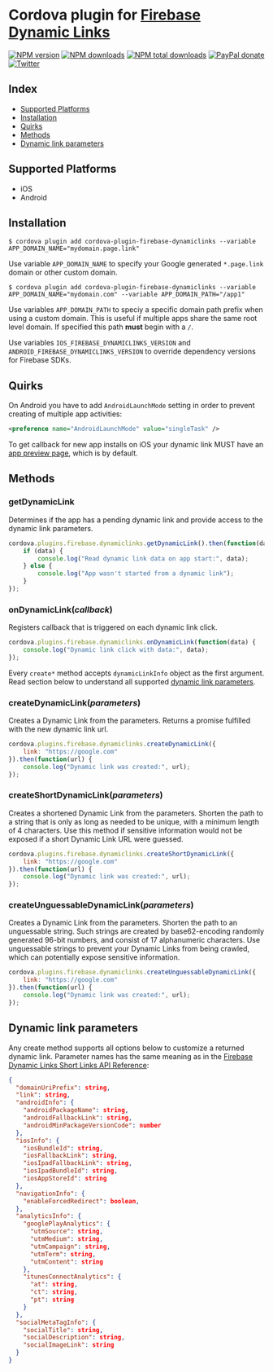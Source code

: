 # Cordova plugin for [Firebase Dynamic Links](https://firebase.google.com/docs/dynamic-links/)

[![NPM version][npm-version]][npm-url] [![NPM downloads][npm-downloads]][npm-url] [![NPM total downloads][npm-total-downloads]][npm-url] [![PayPal donate](https://img.shields.io/badge/paypal-donate-ff69b4?logo=paypal)][donate-url] [![Twitter][twitter-follow]][twitter-url]

## Index

<!-- MarkdownTOC levels="2" autolink="true" -->

- [Supported Platforms](#supported-platforms)
- [Installation](#installation)
- [Quirks](#quirks)
- [Methods](#methods)
- [Dynamic link parameters](#dynamic-link-parameters)

<!-- /MarkdownTOC -->

## Supported Platforms

- iOS
- Android
 
## Installation

    $ cordova plugin add cordova-plugin-firebase-dynamiclinks --variable APP_DOMAIN_NAME="mydomain.page.link"

Use variable `APP_DOMAIN_NAME` to specify your Google generated `*.page.link` domain or other custom domain.

    $ cordova plugin add cordova-plugin-firebase-dynamiclinks --variable APP_DOMAIN_NAME="mydomain.com" --variable APP_DOMAIN_PATH="/app1"

Use variables `APP_DOMAIN_PATH` to speciy a specific domain path prefix when using a custom domain. This is useful if multiple apps share the same root level domain. If specified this path **must** begin with a `/`.

Use variables `IOS_FIREBASE_DYNAMICLINKS_VERSION` and `ANDROID_FIREBASE_DYNAMICLINKS_VERSION` to override dependency versions for Firebase SDKs.

## Quirks
On Android you have to add `AndroidLaunchMode` setting in order to prevent creating of multiple app activities:
```xml
<preference name="AndroidLaunchMode" value="singleTask" />
```

To get callback for new app installs on iOS your dynamic link MUST have an [app preview page](https://firebase.google.com/docs/dynamic-links/link-previews), which is by default.

## Methods

### getDynamicLink
Determines if the app has a pending dynamic link and provide access to the dynamic link parameters.
```js
cordova.plugins.firebase.dynamiclinks.getDynamicLink().then(function(data) {
    if (data) {
        console.log("Read dynamic link data on app start:", data);
    } else {
        console.log("App wasn't started from a dynamic link");
    }
});
``` 

### onDynamicLink(_callback_)
Registers callback that is triggered on each dynamic link click.
```js
cordova.plugins.firebase.dynamiclinks.onDynamicLink(function(data) {
    console.log("Dynamic link click with data:", data);
});
```
Every `create*` method accepts `dynamicLinkInfo` object as the first argument. Read section below to understand all supported [dynamic link parameters](#dynamic-link-parameters).

### createDynamicLink(_parameters_)
Creates a Dynamic Link from the parameters. Returns a promise fulfilled with the new dynamic link url.
```js
cordova.plugins.firebase.dynamiclinks.createDynamicLink({
    link: "https://google.com"
}).then(function(url) {
    console.log("Dynamic link was created:", url);
});
```

### createShortDynamicLink(_parameters_)
Creates a shortened Dynamic Link from the parameters. Shorten the path to a string that is only as long as needed to be unique, with a minimum length of 4 characters. Use this method if sensitive information would not be exposed if a short Dynamic Link URL were guessed.
```js
cordova.plugins.firebase.dynamiclinks.createShortDynamicLink({
    link: "https://google.com"
}).then(function(url) {
    console.log("Dynamic link was created:", url);
});
```

### createUnguessableDynamicLink(_parameters_)
Creates a Dynamic Link from the parameters. Shorten the path to an unguessable string. Such strings are created by base62-encoding randomly generated 96-bit numbers, and consist of 17 alphanumeric characters. Use unguessable strings to prevent your Dynamic Links from being crawled, which can potentially expose sensitive information.
```js
cordova.plugins.firebase.dynamiclinks.createUnguessableDynamicLink({
    link: "https://google.com"
}).then(function(url) {
    console.log("Dynamic link was created:", url);
});
```

## Dynamic link parameters
Any create method supports all options below to customize a returned dynamic link. Parameter names has the same meaning as in the [Firebase Dynamic Links Short Links API Reference](https://firebase.google.com/docs/reference/dynamic-links/link-shortener#parameters):
```json
{
  "domainUriPrefix": string,
  "link": string,
  "androidInfo": {
    "androidPackageName": string,
    "androidFallbackLink": string,
    "androidMinPackageVersionCode": number
  },
  "iosInfo": {
    "iosBundleId": string,
    "iosFallbackLink": string,
    "iosIpadFallbackLink": string,
    "iosIpadBundleId": string,
    "iosAppStoreId": string
  },
  "navigationInfo": {
    "enableForcedRedirect": boolean,
  },
  "analyticsInfo": {
    "googlePlayAnalytics": {
      "utmSource": string,
      "utmMedium": string,
      "utmCampaign": string,
      "utmTerm": string,
      "utmContent": string
    },
    "itunesConnectAnalytics": {
      "at": string,
      "ct": string,
      "pt": string
    }
  },
  "socialMetaTagInfo": {
    "socialTitle": string,
    "socialDescription": string,
    "socialImageLink": string
  }
}
```

[npm-url]: https://www.npmjs.com/package/cordova-plugin-firebase-dynamiclinks
[npm-version]: https://img.shields.io/npm/v/cordova-plugin-firebase-dynamiclinks.svg
[npm-downloads]: https://img.shields.io/npm/dm/cordova-plugin-firebase-dynamiclinks.svg
[npm-total-downloads]: https://img.shields.io/npm/dt/cordova-plugin-firebase-dynamiclinks.svg?label=total+downloads
[twitter-url]: https://twitter.com/chemerisuk
[twitter-follow]: https://img.shields.io/twitter/follow/chemerisuk.svg?style=social&label=Follow%20me
[donate-url]: https://www.paypal.com/cgi-bin/webscr?cmd=_s-xclick&hosted_button_id=USD4VHG7CF6FN&source=url
